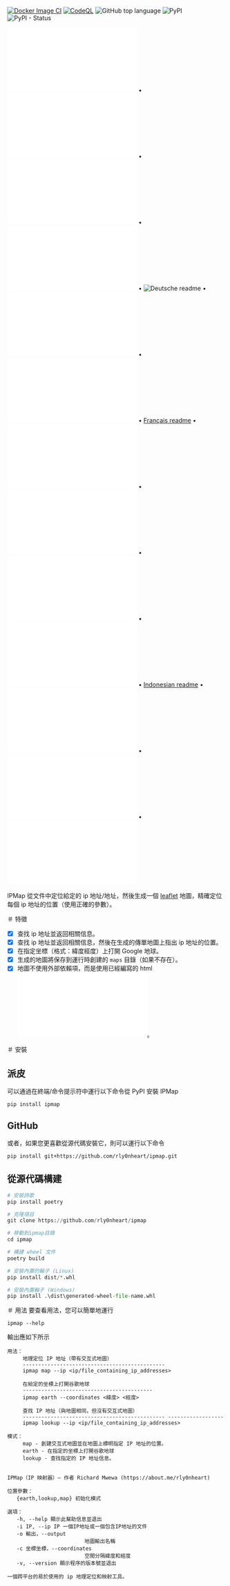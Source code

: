 [![Docker Image CI](https://github.com/rly0nheart/ipmap/actions/workflows/docker-image.yml/badge.svg)](https://github.com/rly0nheart/ipmap/actions/workflows/docker-image.yml)
[![CodeQL](https://github.com/rly0nheart/ipmap/actions/workflows/codeql.yml/badge.svg)](https://github.com/rly0nheart/ipmap/actions/workflows/codeql.yml)
![GitHub top language](https://img.shields.io/github/languages/top/rly0nheart/ipmap?logo=github)
![PyPI](https://img.shields.io/pypi/v/ipmap?label=Latest%20Release&logo=pypi)
![PyPI - Status](https://img.shields.io/pypi/status/ipmap?label=Status&logo=pypi)

![English readme](README.md) • ![简体中文 readme](README_zh-CN.md) • ![正體中文 readme](README_zh-TW.md) • ![Lengua española readme](README_es.md) • ![Deutsche readme](README_de,md) • ![Svenska readme](README_sv.md) • ![한국어 readme](README_kr.md) • [Français readme](README_fr.md) • ![हिन्दी readme](README_hi.md) • ![Português readme](README_pt.md) • ![Italian readme](README_it.md)
 • ![Русский readme](README_ru.md) • [Indonesian readme](README_id.md) • ![فارسی readme](README_fa.md) • ![Türkçe readme](README_tr.md) • ![Polskie readme](README_pl.md)

IPMap 從文件中定位給定的 ip 地址/地址，然後生成一個 [leaflet](https://github.com/leaflet/leaflet) 地圖，精確定位每個 ip 地址的位置（使用正確的參數）。

＃ 特徵
- [x] 查找 ip 地址並返回相關信息。
- [x] 查找 ip 地址並返回相關信息，然後在生成的傳單地圖上指出 ip 地址的位置。
- [x] 在指定坐標（格式：緯度經度）上打開 Google 地球。
- [x] 生成的地圖將保存到運行時創建的 `maps` 目錄（如果不存在）。
- [x] 地圖不使用外部依賴項，而是使用已經編寫的 html ![地圖模板](ipmap/data/templates/map.html)。

＃ 安裝
## 派皮
可以通過在終端/命令提示符中運行以下命令從 PyPI 安裝 IPMap
```
pip install ipmap
```
## GitHub
或者，如果您更喜歡從源代碼安裝它，則可以運行以下命令
```
pip install git+https://github.com/rly0nheart/ipmap.git
```
## 從源代碼構建
```Python
# 安裝詩歌
pip install poetry

# 克隆項目
git clone https://github.com/rly0nheart/ipmap

# 移動到ipmap目錄
cd ipmap

# 構建 wheel 文件
poetry build

# 安裝內置的輪子 (Linux)
pip install dist/*.whl

# 安裝內置輪子 (Windows)
pip install .\dist\generated-wheel-file-name.whl
```

＃ 用法
要查看用法，您可以簡單地運行
```
ipmap --help
```
輸出應如下所示
```
用法：
     地理定位 IP 地址（帶有交互式地圖）
     ----------------------------------------------
     ipmap map --ip <ip/file_containing_ip_addresses>

     在給定的坐標上打開谷歌地球
     ------------------------------------------
     ipmap earth --coordinates <緯度> <經度>

     查找 IP 地址（與地圖相同，但沒有交互式地圖）
     ---------------------------------------------- ------------------
     ipmap lookup --ip <ip/file_containing_ip_addresses>

模式：
     map - 創建交互式地圖並在地圖上標明指定 IP 地址的位置。
     earth - 在指定的坐標上打開谷歌地球
     lookup - 查找指定的 IP 地址信息。
    

IPMap（IP 映射器）— 作者 Richard Mwewa (https://about.me/rly0nheart)

位置參數：
   {earth,lookup,map} 初始化模式

選項：
   -h, --help 顯示此幫助信息並退出
   -i IP, --ip IP 一個IP地址或一個包含IP地址的文件
   -o 輸出，--output
                         地圖輸出名稱
   -c 坐標坐標，--coordinates
                         空間分隔緯度和經度
   -v, --version 顯示程序的版本號並退出

一個跨平台的易於使用的 ip 地理定位和映射工具。
```
